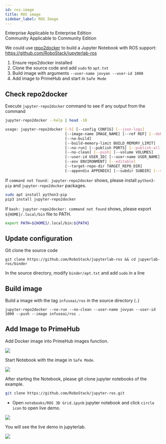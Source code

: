 ```yaml
---
id: ros-image
title: ROS image
sidebar_label: ROS Image
---
```


<div class="label-sect">
  <div class="ee-only tooltip">Enterprise
    <span class="tooltiptext">Applicable to Enterprise Edition</span>
  </div>
  <div class="ce-only tooltip">Community
    <span class="tooltiptext">Applicable to Community Edition</span>
  </div>
</div>


We could use [repo2docker](./repo2docker.md) to build a Jupyter Notebook with ROS support: https://github.com/RoboStack/jupyterlab-ros

1. Ensure repo2docker installed
2. Clone the source code and add `sudo` to `apt.txt`
3. Build image with arguments `--user-name jovyan --user-id 1000`
4. Add image to PrimeHub and start in `Safe Mode`

## Check repo2docker

Execute `jupyter-repo2docker` command to see if any output from the command

```bash
jupyter-repo2docker --help | head -10
```

```bash
usage: jupyter-repo2docker [-h] [--config CONFIG] [--json-logs]
                           [--image-name IMAGE_NAME] [--ref REF] [--debug]
                           [--no-build]
                           [--build-memory-limit BUILD_MEMORY_LIMIT]
                           [--no-run] [--publish PORTS] [--publish-all]
                           [--no-clean] [--push] [--volume VOLUMES]
                           [--user-id USER_ID] [--user-name USER_NAME]
                           [--env ENVIRONMENT] [--editable]
                           [--target-repo-dir TARGET_REPO_DIR]
                           [--appendix APPENDIX] [--subdir SUBDIR] [--version]
```

If `command not found: jupyter-repo2docker` shows, please install `python3-pip` and `jupyter-repo2docker` packages.

```bash
sudo apt install python3-pip
pip3 install jupyter-repo2docker
```

If `bash: jupyter-repo2docker: command not found` shows, please export `${HOME}/.local/bin` file to PATH.

```bash
export PATH=${HOME}/.local/bin:${PATH}
```

## Update configuration

Git clone the source code

```
git clone https://github.com/RoboStack/jupyterlab-ros && cd jupyerlab-ros/binder
```

In the source directory, modify `binder/apt.txt` and add `sudo` in a line

## Build image

Build a image with the tag `infuseai/ros` in the source directory (`.`)

```
jupyter-repo2docker --no-run --no-clean --user-name jovyan --user-id 1000 --push --image infuseai/ros .
```


## Add Image to PrimeHub

Add Docker image into PrimeHub images function.

![](assets/task_ros_create_image.png)

Start Notebook with the image in `Safe Mode`.

![](assets/task_safe_mode.png)

After starting the Notebook, please git clone jupyter notebooks of the example.

```bash
git clone https://github.com/RoboStack/jupyter-ros.git
```

- Open `notebooks/ROS 3D Grid.ipynb` jupyter notebook and click `circle icon` to open live demo.

![](assets/task_ros_icon_location.png)

You will see the live demo in jupyterlab.

![](assets/ros-0.png)